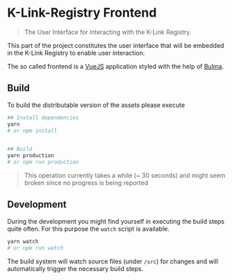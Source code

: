 # K-Link-Registry Frontend

> The User Interface for interacting with the K-Link Registry.

This part of the project constitutes the user interface that will be embedded in the K-Link Registry
to enable user interaction.

The so called frontend is a [VueJS](https://vuejs.org/) application styled with the help of [Bulma](https://bulma.io/).

## Build

To build the distributable version of the assets please execute

```bash
## Install dependencies
yarn
# or npm install


## Build
yarn production
# or npm run production
```

> This operation currently takes a while (~ 30 seconds) and might seem
> broken since no progress is being reported

## Development

During the development you might find yourself in executing the build steps
quite often. For this purpose the `watch` script is available.

```bash
yarn watch
# or npm run watch
```

The build system will watch source files (under `/src`) for changes and
will automatically trigger the necessary build steps.
